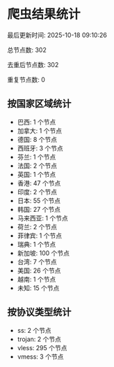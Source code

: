 # 爬虫结果统计

最后更新时间: 2025-10-18 09:10:26

总节点数: 302

去重后节点数: 302

重复节点数: 0

## 按国家区域统计

- 巴西: 1 个节点
- 加拿大: 1 个节点
- 德国: 8 个节点
- 西班牙: 3 个节点
- 芬兰: 1 个节点
- 法国: 2 个节点
- 英国: 1 个节点
- 香港: 47 个节点
- 印度: 2 个节点
- 日本: 55 个节点
- 韩国: 27 个节点
- 马来西亚: 1 个节点
- 荷兰: 2 个节点
- 菲律宾: 1 个节点
- 瑞典: 1 个节点
- 新加坡: 100 个节点
- 台湾: 7 个节点
- 美国: 26 个节点
- 越南: 1 个节点
- 未知: 15 个节点

## 按协议类型统计

- ss: 2 个节点
- trojan: 2 个节点
- vless: 295 个节点
- vmess: 3 个节点
